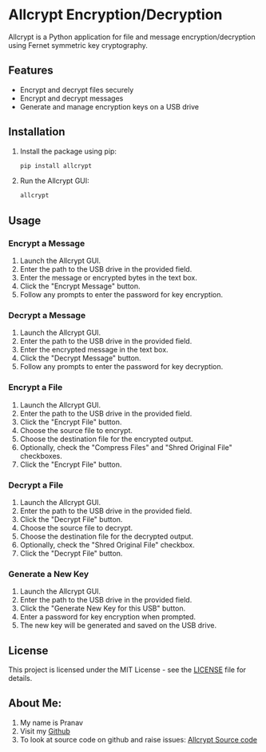 # Allcrypt Encryption/Decryption

Allcrypt is a Python application for file and message encryption/decryption using Fernet symmetric key cryptography.

## Features

- Encrypt and decrypt files securely
- Encrypt and decrypt messages
- Generate and manage encryption keys on a USB drive

## Installation

1. Install the package using pip:

    ```bash
    pip install allcrypt
    ```

2. Run the Allcrypt GUI:

    ```bash
    allcrypt
    ```

## Usage

### Encrypt a Message

1. Launch the Allcrypt GUI.
2. Enter the path to the USB drive in the provided field.
3. Enter the message or encrypted bytes in the text box.
4. Click the "Encrypt Message" button.
5. Follow any prompts to enter the password for key encryption.

### Decrypt a Message

1. Launch the Allcrypt GUI.
2. Enter the path to the USB drive in the provided field.
3. Enter the encrypted message in the text box.
4. Click the "Decrypt Message" button.
5. Follow any prompts to enter the password for key decryption.

### Encrypt a File

1. Launch the Allcrypt GUI.
2. Enter the path to the USB drive in the provided field.
3. Click the "Encrypt File" button.
4. Choose the source file to encrypt.
5. Choose the destination file for the encrypted output.
6. Optionally, check the "Compress Files" and "Shred Original File" checkboxes.
7. Click the "Encrypt File" button.

### Decrypt a File

1. Launch the Allcrypt GUI.
2. Enter the path to the USB drive in the provided field.
3. Click the "Decrypt File" button.
4. Choose the source file to decrypt.
5. Choose the destination file for the decrypted output.
6. Optionally, check the "Shred Original File" checkbox.
7. Click the "Decrypt File" button.

### Generate a New Key

1. Launch the Allcrypt GUI.
2. Enter the path to the USB drive in the provided field.
3. Click the "Generate New Key for this USB" button.
4. Enter a password for key encryption when prompted.
5. The new key will be generated and saved on the USB drive.

## License

This project is licensed under the MIT License - see the [LICENSE](LICENSE) file for details.

## About Me:

1. My name is Pranav
2. Visit my [Github](github.com/pranavnasrani)
3. To look at source code on github and raise issues: [Allcrypt Source code](github.com/pranavnasrani/allcrypt)